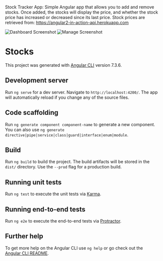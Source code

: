 Stock Tracker App:
Simple Angular app that allows you to add and remove stocks. Once added, the stocks will display the price, and whether the stock price has increased or decreased since its last price. Stock prices are retrieved from:
https://angular2-in-action-api.herokuapp.com

![Dashboard Screenshot](https://user-images.githubusercontent.com/19765747/60742830-e1ffc280-9f3c-11e9-8c19-e868c0a1e4a4.png)
![Manage Screenshot](https://user-images.githubusercontent.com/19765747/60742831-e2985900-9f3c-11e9-84ca-18c83ed5204a.png)



# Stocks

This project was generated with [Angular CLI](https://github.com/angular/angular-cli) version 7.3.6.

## Development server

Run `ng serve` for a dev server. Navigate to `http://localhost:4200/`. The app will automatically reload if you change any of the source files.

## Code scaffolding

Run `ng generate component component-name` to generate a new component. You can also use `ng generate directive|pipe|service|class|guard|interface|enum|module`.

## Build

Run `ng build` to build the project. The build artifacts will be stored in the `dist/` directory. Use the `--prod` flag for a production build.

## Running unit tests

Run `ng test` to execute the unit tests via [Karma](https://karma-runner.github.io).

## Running end-to-end tests

Run `ng e2e` to execute the end-to-end tests via [Protractor](http://www.protractortest.org/).

## Further help

To get more help on the Angular CLI use `ng help` or go check out the [Angular CLI README](https://github.com/angular/angular-cli/blob/master/README.md).
